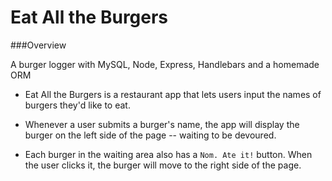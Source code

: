 # Eat All the Burgers

###Overview

A burger logger with MySQL, Node, Express, Handlebars and a homemade ORM

* Eat All the Burgers is a restaurant app that lets users input the names of burgers they'd like to eat.

* Whenever a user submits a burger's name, the app will display the burger on the left side of the page -- waiting to be devoured.

* Each burger in the waiting area also has a `Nom. Ate it!` button. When the user clicks it, the burger will move to the right side of the page.


